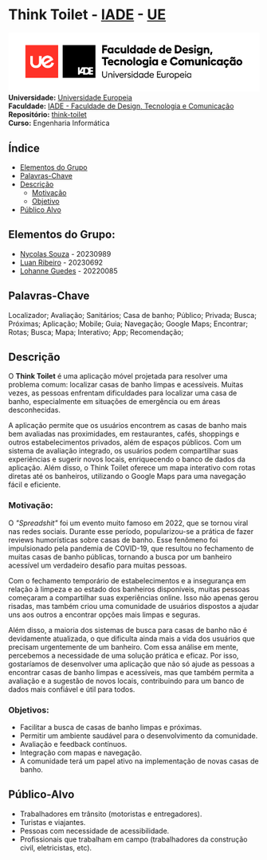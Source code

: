 # Think Toilet - [IADE](https://www.iade.europeia.pt/) - [UE](https://www.europeia.pt/)  
![IADE LOGO PNG](Documentos/images/iade_logo.png)
**Universidade:** [Universidade Europeia](https://www.europeia.pt/)  
**Faculdade:** [IADE - Faculdade de Design, Tecnologia e Comunicação](https://www.iade.europeia.pt/)  
**Repositório:** [think-toilet](https://github.com/nycocado/think-toilet)  
**Curso:** Engenharia Informática

## Índice
- [Elementos do Grupo](#elementos-do-grupo)
- [Palavras-Chave](#palavras-chave)
- [Descrição](#descrição)
    - [Motivação](#motivação)
    - [Objetivo](#objetivos)
- [Público Alvo](#público-alvo)

## Elementos do Grupo:
- [Nycolas Souza](https://github.com/nycocado) - 20230989
- [Luan Ribeiro](https://github.com/Ninjaok) - 20230692
- [Lohanne Guedes](https://github.com/Lohannecristina) - 20220085

## Palavras-Chave
Localizador; Avaliação; Sanitários; Casa de banho; Público; Privada; Busca; Próximas; Aplicação; Mobile; Guia; Navegação; Google Maps; Encontrar; Rotas; Busca; Mapa; Interativo; App; Recomendação;

## Descrição
O **Think Toilet** é uma aplicação móvel projetada para resolver uma problema comum: localizar casas de banho limpas e acessíveis. Muitas vezes, as pessoas enfrentam dificuldades para localizar uma casa de banho, especialmente em situações de emergência ou em áreas desconhecidas.

A aplicação permite que os usuários encontrem as casas de banho mais bem avaliadas nas proximidades, em restaurantes, cafés, shoppings e outros estabelecimentos privados, além de espaços públicos. Com um sistema de avaliação integrado, os usuários podem compartilhar suas experiências e sugerir novos locais, enriquecendo o banco de dados da aplicação. Além disso, o Think Toilet oferece um mapa interativo com rotas diretas até os banheiros, utilizando o Google Maps para uma navegação fácil e eficiente.

### Motivação:
O *"Spreadshit"* foi um evento muito famoso em 2022, que se tornou viral nas redes sociais. Durante esse período, popularizou-se a prática de fazer reviews humorísticas sobre casas de banho. Esse fenômeno foi impulsionado pela pandemia de COVID-19, que resultou no fechamento de muitas casas de banho públicas, tornando a busca por um banheiro acessível um verdadeiro desafio para muitas pessoas.

Com o fechamento temporário de estabelecimentos e a insegurança em relação à limpeza e ao estado dos banheiros disponíveis, muitas pessoas começaram a compartilhar suas experiências online. Isso não apenas gerou risadas, mas também criou uma comunidade de usuários dispostos a ajudar uns aos outros a encontrar opções mais limpas e seguras.

Além disso, a maioria dos sistemas de busca para casas de banho não é devidamente atualizada, o que dificulta ainda mais a vida dos usuários que precisam urgentemente de um banheiro. Com essa análise em mente, percebemos a necessidade de uma solução prática e eficaz. Por isso, gostaríamos de desenvolver uma aplicação que não só ajude as pessoas a encontrar casas de banho limpas e acessíveis, mas que também permita a avaliação e a sugestão de novos locais, contribuindo para um banco de dados mais confiável e útil para todos.

### Objetivos:
- Facilitar a busca de casas de banho limpas e próximas.
- Permitir um ambiente saudável para o desenvolvimento da comunidade.
- Avaliação e feedback contínuos.
- Integração com mapas e navegação.
- A comunidade terá um papel ativo na implementação de novas casas de banho.

## Público-Alvo
- Trabalhadores em trânsito (motoristas e entregadores).
- Turistas e viajantes.
- Pessoas com necessidade de acessibilidade.
- Profissionais que trabalham em campo (trabalhadores da construção civil, eletricistas, etc).